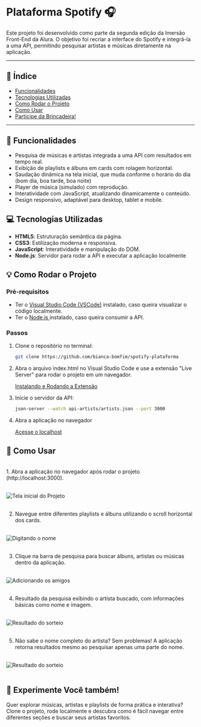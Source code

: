 # Plataforma Spotify 🎧

Este projeto foi desenvolvido como parte da segunda edição da Imersão Front-End da Alura. O objetivo foi recriar a interface do Spotify e integrá-la a uma API, permitindo pesquisar artistas e músicas diretamente na aplicação.

---

## 📌 Índice
- [Funcionalidades](#-funcionalidades)
- [Tecnologias Utilizadas](#-tecnologias-utilizadas)
- [Como Rodar o Projeto](#-como-rodar-o-projeto)
- [Como Usar](#-como-usar)
- [Participe da Brincadeira!](#-participe-da-brincadeira)

---

## 📝 Funcionalidades

- Pesquisa de músicas e artistas integrada a uma API com resultados em tempo real.
- Exibição de playlists e álbuns em cards com rolagem horizontal.
- Saudação dinâmica na tela inicial, que muda conforme o horário do dia (bom dia, boa tarde, boa noite)
- Player de música (simulado) com reprodução.
- Interatividade com JavaScript, atualizando dinamicamente o conteúdo.
- Design responsivo, adaptável para desktop, tablet e mobile.

## 💻 Tecnologias Utilizadas

- **HTML5**: Estruturação semântica da página.
- **CSS3**: Estilização moderna e responsiva.
- **JavaScript**: Interatividade e manipulação do DOM.
- **Node.js**: Servidor para rodar a API e executar a aplicação localmente

## 💡 Como Rodar o Projeto


### Pré-requisitos

- Ter o [Visual Studio Code (VSCode)](https://code.visualstudio.com/) instalado, caso queira visualizar o código localmente.
- Ter o [ Node.js ](https://nodejs.org/pt) instalado, caso queira consumir a API.

### Passos

1. Clone o repositório no terminal:
   ```bash
   git clone https://github.com/bianca-bomfim/spotify-plataforma
   ``` 

2. Abra o arquivo index.html no Visual Studio Code e use a extensão "Live Server" para rodar o projeto em um navegador.

    [Instalando e Rodando a Extensão](https://marketplace.visualstudio.com/items?itemName=ritwickdey.LiveServer) 
   
3. Inicie o servidor da API:
    ```bash
   json-server --watch api-artists/artists.json --port 3000
   ``` 
4. Abra a aplicação no navegador

    [Acesse o localhost](http://localhost:3000/) 

## 👥 Como Usar

<br>
1. Abra a aplicação no navegador após rodar o projeto (http://localhost:3000). <br><br>

![Tela inicial do Projeto](./img/imagem1.jpg)
<br><br>


2. Navegue entre diferentes playlists e álbuns utilizando o scroll horizontal dos cards. <br><br>

![Digitando o nome](./img/imagem2.jpg)
<br><br>

3. Clique na barra de pesquisa para buscar álbuns, artistas ou músicas dentro da aplicação. <br><br>

![Adicionando os amigos](./img/imagem3.jpg)
<br><br>


4. Resultado da pesquisa exibindo o artista buscado, com informações básicas como nome e imagem.<br><br>

![Resultado do sorteio](./img/imagem4.jpg)
<br><br>


5. Não sabe o nome completo do artista? Sem problemas! A aplicação retorna resultados mesmo ao pesquisar apenas uma parte do nome.<br><br>

![Resultado do sorteio](./img/imagem5.jpg)
<br><br>


## 🎉 Experimente Você também!

Quer explorar músicas, artistas e playlists de forma prática e interativa? 
Clone o projeto, rode localmente e descubra como é fácil navegar entre diferentes seções e buscar seus artistas favoritos.
